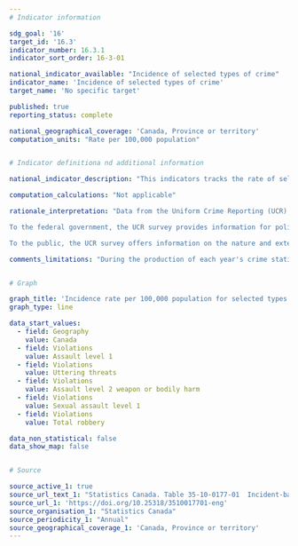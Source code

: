 ```yaml
---
# Indicator information

sdg_goal: '16'
target_id: '16.3'
indicator_number: 16.3.1
indicator_sort_order: 16-3-01

national_indicator_available: "Incidence of selected types of crime"
indicator_name: 'Incidence of selected types of crime'
target_name: 'No specific target'

published: true
reporting_status: complete

national_geographical_coverage: 'Canada, Province or territory'
computation_units: "Rate per 100,000 population"


# Indicator definitiona nd additional information

national_indicator_description: "This indicators tracks the rate of selected types of crime."

computation_calculations: "Not applicable"

rationale_interpretation: "Data from the Uniform Crime Reporting (UCR) Survey provide key information for crime analysis, resource planning and program development for the policing community. Municipal and provincial governments use the data to aid decisions about the distribution of police resources, definitions of provincial standards and for comparisons with other departments and provinces or territories.

To the federal government, the UCR survey provides information for policy and legislative development, evaluation of new legislative initiatives, and international comparisons.

To the public, the UCR survey offers information on the nature and extent of police-reported crime and crime trends in Canada. As well, media, academics and researchers use these data to examine specific issues about crime."

comments_limitations: "During the production of each year's crime statistics, data from the previous year are revised to reflect any updates or changes that have been received from the police services."


# Graph

graph_title: 'Incidence rate per 100,000 population for selected types of crime'
graph_type: line

data_start_values:
  - field: Geography
    value: Canada
  - field: Violations
    value: Assault level 1
  - field: Violations
    value: Uttering threats
  - field: Violations
    value: Assault level 2 weapon or bodily harm
  - field: Violations
    value: Sexual assault level 1
  - field: Violations
    value: Total robbery

data_non_statistical: false
data_show_map: false


# Source

source_active_1: true
source_url_text_1: "Statistics Canada. Table 35-10-0177-01  Incident-based crime statistics, by detailed violations, Canada, provinces, territories and Census Metropolitan Areas"
source_url_1: 'https://doi.org/10.25318/3510017701-eng'
source_organisation_1: "Statistics Canada"
source_periodicity_1: "Annual"
source_geographical_coverage_1: 'Canada, Province or territory'
---
```

